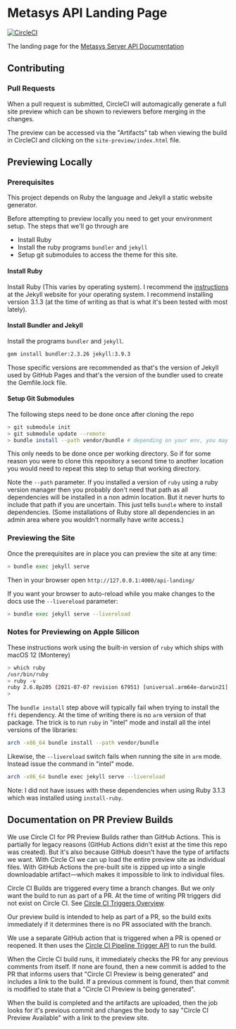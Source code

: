 # Metasys API Landing Page

[![CircleCI](https://circleci.com/gh/jci-metasys/api-landing.svg?style=svg)](https://circleci.com/gh/jci-metasys/api-landing)

<!-- cSpell:ignore apiaryio automagically test -->

The landing page for the
[Metasys Server API Documentation](https://metasys.digital)

## Contributing

### Pull Requests

When a pull request is submitted, CircleCI will automagically generate a full
site preview which can be shown to reviewers before merging in the changes.

The preview can be accessed via the "Artifacts" tab when viewing the build in
CircleCI and clicking on the `site-preview/index.html` file.

## Previewing Locally

### Prerequisites

This project depends on Ruby the language and Jekyll a static website generator.

Before attempting to preview locally you need to get your environment setup. The
steps that we'll go through are

- Install Ruby
- Install the ruby programs `bundler` and `jekyll`
- Setup git submodules to access the theme for this site.

#### Install Ruby

Install Ruby (This varies by operating system). I recommend the
[instructions][guides] at the Jekyll website for your operating system. I
recommend installing version 3.1.3 (at the time of writing as that is what it's
been tested with most lately).

#### Install Bundler and Jekyll

Install the programs `bundler` and `jekyll`.

```bash
gem install bundler:2.3.26 jekyll:3.9.3
```

Those specific versions are recommended as that's the version of Jekyll used by
GitHub Pages and that's the version of the bundler used to create the
Gemfile.lock file.

#### Setup Git Submodules

The following steps need to be done once after cloning the repo

```bash
> git submodule init
> git submodule update --remote
> bundle install --path vendor/bundle # depending on your env, you may not need path parameter
```

This only needs to be done once per working directory. So if for some reason you
were to clone this repository a second time to another location you would need
to repeat this step to setup that working directory.

Note the `--path` parameter. If you installed a version of `ruby` using a ruby
version manager then you probably don't need that path as all dependencies will
be installed in a non admin location. But it never hurts to include that path if
you are uncertain. This just tells `bundle` where to install dependencies. (Some
installations of Ruby store all dependencies in an admin area where you wouldn't
normally have write access.)

### Previewing the Site

Once the prerequisites are in place you can preview the site at any time:

```bash
> bundle exec jekyll serve
```

Then in your browser open `http://127.0.0.1:4000/api-landing/`

If you want your browser to auto-reload while you make changes to the docs use
the `--livereload` parameter:

```bash
> bundle exec jekyll serve --livereload
```

### Notes for Previewing on Apple Silicon

These instructions work using the built-in version of `ruby` which ships with
macOS 12 (Monterey)

```bash
> which ruby
/usr/bin/ruby
> ruby -v
ruby 2.6.8p205 (2021-07-07 revision 67951) [universal.arm64e-darwin21]
>
```

The `bundle install` step above will typically fail when trying to install the
`ffi` dependency. At the time of writing there is no `arm` version of that
package. The trick is to run `ruby` in "intel" mode and install all the intel
versions of the libraries:

```bash
arch -x86_64 bundle install --path vendor/bundle
```

Likewise, the `--livereload` switch fails when running the site in `arm` mode.
Instead issue the command in "intel" mode.

```bash
arch -x86_64 bundle exec jekyll serve --livereload
```

Note: I did not have issues with these dependencies when using Ruby 3.1.3 which
was installed using `install-ruby`.

## Documentation on PR Preview Builds

We use Circle CI for PR Preview Builds rather than GitHub Actions. This is
partially for legacy reasons (GitHub Actions didn't exist at the time this repo
was created). But it's also because GitHub doesn't have the type of artifacts we
want. With Circle CI we can up load the entire preview site as individual files.
With GitHub Actions the pre-built site is zipped up into a single downloadable
artifact&mdash;which makes it impossible to link to individual files.

Circle CI Builds are triggered every time a branch changes. But we only want the
build to run as part of a PR. At the time of writing PR triggers did not exist
on Circle CI. See [Circle CI Triggers Overview][triggers].

Our preview build is intended to help as part of a PR, so the build exits
immediately if it determines there is no PR associated with the branch.

We use a separate GitHub action that is triggered when a PR is opened or
reopened. It then uses the [Circle CI Pipeline Trigger API][pipeline] to run the
build.

When the Circle CI build runs, it immediately checks the PR for any previous
comments from itself. If none are found, then a new commit is added to the PR
that informs users that "Circle CI Preview is being generated" and includes a
link to the build. If a previous comment is found, then that commit is modified
to state that a "Circle CI Preview is being generated".

When the build is completed and the artifacts are uploaded, then the job looks
for it's previous commit and changes the body to say "Circle CI Preview
Available" with a link to the preview site.

[guides]: https://jekyllrb.com/docs/installation/#guides
[triggers]: https://circleci.com/docs/triggers-overview/

<!-- prettier-ignore -->
[pipeline]: https://circleci.com/docs/triggers-overview/#run-a-pipeline-using-the-api
